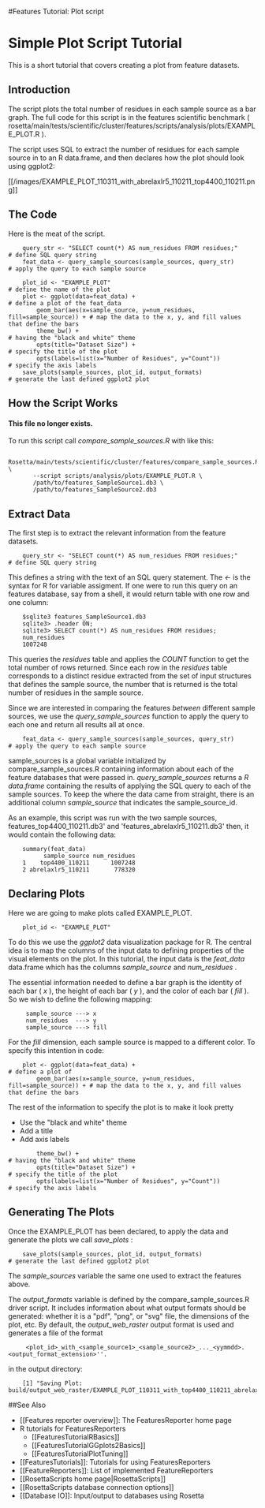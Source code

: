#Features Tutorial: Plot script

Simple Plot Script Tutorial
===========================

This is a short tutorial that covers creating a plot from feature datasets.

Introduction
------------

The script plots the total number of residues in each sample source as a bar graph. The full code for this script is in the features scientific benchmark ( rosetta/main/tests/scientific/cluster/features/scripts/analysis/plots/EXAMPLE\_PLOT.R ).

The script uses SQL to extract the number of residues for each sample source in to an R data.frame, and then declares how the plot should look using ggplot2:

[[/images/EXAMPLE_PLOT_110311_with_abrelaxlr5_110211_top4400_110211.png]]

The Code
--------

Here is the meat of the script.

        query_str <- "SELECT count(*) AS num_residues FROM residues;"            # define SQL query string 
        feat_data <- query_sample_sources(sample_sources, query_str)             # apply the query to each sample source

        plot_id <- "EXAMPLE_PLOT"                                                # define the name of the plot
        plot <- ggplot(data=feat_data) +                                         # define a plot of the feat_data
            geom_bar(aes(x=sample_source, y=num_residues, fill=sample_source)) + # map the data to the x, y, and fill values that define the bars
            theme_bw() +                                                         # having the "black and white" theme
            opts(title="Dataset Size") +                                         # specify the title of the plot
            opts(labels=list(x="Number of Residues", y="Count"))                 # specify the axis labels
        save_plots(sample_sources, plot_id, output_formats)                      # generate the last defined ggplot2 plot

How the Script Works
--------------------

#### This file no longer exists.

To run this script call *compare\_sample\_sources.R* with like this:

        Rosetta/main/tests/scientific/cluster/features/compare_sample_sources.R \
           --script scripts/analysis/plots/EXAMPLE_PLOT.R \
           /path/to/features_SampleSource1.db3 \
           /path/to/features_SampleSource2.db3

Extract Data
------------

The first step is to extract the relevant information from the feature datasets.

        query_str <- "SELECT count(*) AS num_residues FROM residues;"            # define SQL query string 

This defines a string with the text of an SQL query statement. The *\<-* is the syntax for R for variable assigment. If one were to run this query on an features database, say from a shell, it would return table with one row and one column:

        $sqlite3 features_SampleSource1.db3
        sqlite3> .header ON;
        sqlite3> SELECT count(*) AS num_residues FROM residues;
        num_residues
        1007248

This queries the *residues* table and applies the *COUNT* function to get the total number of rows returned. Since each row in the *residues* table corresponds to a distinct residue extracted from the set of input structures that defines the sample source, the number that is returned is the total number of residues in the sample source.

Since we are interested in comparing the features *between* different sample sources, we use the *query\_sample\_sources* function to apply the query to each one and return all results all at once.

        feat_data <- query_sample_sources(sample_sources, query_str)             # apply the query to each sample source

sample\_sources is a global variable initialized by compare\_sample\_sources.R containing information about each of the feature databases that were passed in. *query\_sample\_sources* returns a *R* *data.frame* containing the results of applying the SQL query to each of the sample sources. To keep the where the data came from straight, there is an additional column *sample\_source* that indicates the sample\_source\_id.

As an example, this script was run with the two sample sources, features\_top4400\_110211.db3' and 'features\_abrelaxlr5\_110211.db3' then, it would contain the following data:

        summary(feat_data)
              sample_source num_residues
        1    top4400_110211      1007248
        2 abrelaxlr5_110211       778320

Declaring Plots
---------------

Here we are going to make plots called EXAMPLE\_PLOT.

        plot_id <- "EXAMPLE_PLOT"

To do this we use the *ggplot2* data visualization package for R. The central idea is to map the columns of the input data to defining properties of the visual elements on the plot. In this tutorial, the input data is the *feat\_data* data.frame which has the columns *sample\_source* and *num\_residues* .

The essential information needed to define a bar graph is the identity of each bar ( *x* ), the height of each bar ( *y* ), and the color of each bar ( *fill* ). So we wish to define the following mapping:

         sample_source ---> x
         num_residues  ---> y
         sample_source ---> fill

For the *fill* dimension, each sample source is mapped to a different color. To specify this intention in code:

        plot <- ggplot(data=feat_data) +                                         # define a plot of  
            geom_bar(aes(x=sample_source, y=num_residues, fill=sample_source)) + # map the data to the x, y, and fill values that define the bars

The rest of the information to specify the plot is to make it look pretty

-   Use the "black and white" theme
-   Add a title
-   Add axis labels

<!-- -->

            theme_bw() +                                                         # having the "black and white" theme
            opts(title="Dataset Size") +                                         # specify the title of the plot
            opts(labels=list(x="Number of Residues", y="Count"))                 # specify the axis labels

Generating The Plots
--------------------

Once the EXAMPLE\_PLOT has been declared, to apply the data and generate the plots we call *save\_plots* :

        save_plots(sample_sources, plot_id, output_formats)                     # generate the last defined ggplot2 plot

The *sample\_sources* variable the same one used to extract the features above.

The *output\_formats* variable is defined by the compare\_sample\_sources.R driver script. It includes information about what output formats should be generated: whether it is a "pdf", "png", or "svg" file, the dimensions of the plot, etc. By default, the *output\_web\_raster* output format is used and generates a file of the format

         <plot_id>_with_<sample_source1>_<sample_source2>_..._<yymmdd>.<output_format_extension>''.

in the output directory:

        [1] "Saving Plot: build/output_web_raster/EXAMPLE_PLOT_110311_with_top4400_110211_abrelaxlr5_110211.png"


##See Also

* [[Features reporter overview]]: The FeaturesReporter home page
* R tutorials for FeaturesReporters
  * [[FeaturesTutorialRBasics]]
  * [[FeaturesTutorialGGplots2Basics]]
  * [[FeaturesTutorialPlotTuning]]
* [[FeaturesTutorials]]: Tutorials for using FeaturesReporters
* [[FeatureReporters]]: List of implemented FeatureReporters
* [[RosettaScripts home page|RosettaScripts]]
* [[RosettaScripts database connection options]]
* [[Database IO]]: Input/output to databases using Rosetta